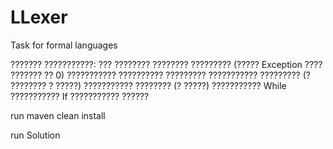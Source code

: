 # LLexer
Task for formal languages

??????? ???????????:
??? ???????? ???????? ????????? (????? Exception ???? ??????? ?? 0)
??????????? ?????????? ?????????
??????????? ?????????  (? ???????? ? ?????)
??????????? ???????? (? ?????)
??????????? While
??????????? If
??????????? ??????

run maven
clean install

run Solution